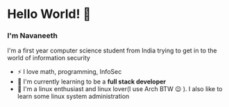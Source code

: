 # Hello World! :wave:

### I'm Navaneeth

I'm a first year computer science student from India trying to get in to the world of information security

- :zap: I love math, programming, InfoSec
- :hammer: I'm currently learning to be a **full stack developer**
- :penguin: I'm a linux enthusiast and linux lover(I use Arch BTW :wink: ). I also like to learn some linux system administration
